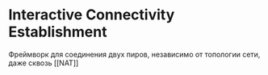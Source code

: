 # Interactive Connectivity Establishment
Фреймворк для соединения двух пиров, независимо от топологии сети, даже сквозь [[NAT]]